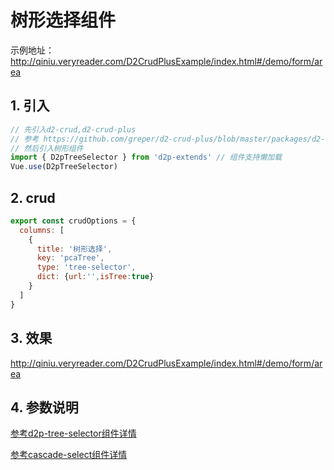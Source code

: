 # 树形选择组件
示例地址：http://qiniu.veryreader.com/D2CrudPlusExample/index.html#/demo/form/area
##  1. 引入   
```javascript
// 先引入d2-crud,d2-crud-plus
// 参考 https://github.com/greper/d2-crud-plus/blob/master/packages/d2-crud-plus-example/src/business/lib/index.js
// 然后引入树形组件
import { D2pTreeSelector } from 'd2p-extends' // 组件支持懒加载
Vue.use(D2pTreeSelector)
```
##  2. crud 
```javascript
export const crudOptions = {
  columns: [
    {
      title: '树形选择',
      key: 'pcaTree',
      type: 'tree-selector',
      dict: {url:'',isTree:true}
    }
  ]
}
```
##  3. 效果
 http://qiniu.veryreader.com/D2CrudPlusExample/index.html#/demo/form/area
 
 
## 4. 参数说明
[参考d2p-tree-selector组件详情](../components/d2p-tree-selector) 

[参考cascade-select组件详情](../components/cascade-select) 

